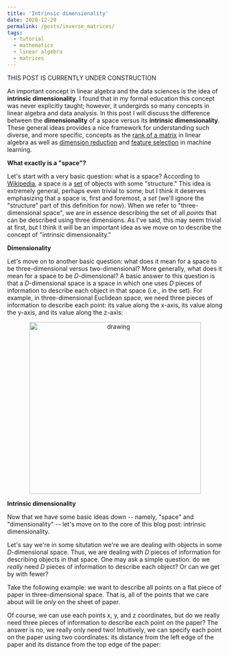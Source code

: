 ```yaml
---
title: 'Intrinsic dimensionality'
date: 2020-12-29
permalink: /posts/inverse_matrices/
tags:
  - tutorial
  - mathematics
  - linear algebra
  - matrices
---
```


THIS POST IS CURRENTLY UNDER CONSTRUCTION

An important concept in linear algebra and the data sciences is the idea of **intrinsic dimensionality**.  I found that in my formal education this concept was never explicitly taught; however, it undergirds so many concepts in linear algebra and data analysis. In this post I will discuss the difference between the **dimensionality** of a space versus its **intrinsic dimensionality**.  These general ideas provides a nice framework for understanding such diverse, and more specific, concepts as the [rank of a matrix](https://en.wikipedia.org/wiki/Rank_(linear_algebra)) in linear algebra as well as [dimension reduction](https://en.wikipedia.org/wiki/Dimensionality_reduction) and [feature selection](https://en.wikipedia.org/wiki/Feature_extraction) in machine learning. 

**What exactly is a "space"?**

Let's start with a very basic question: what is a space?  According to [Wikipedia](https://en.wikipedia.org/wiki/Space_(mathematics)), a space is a [set](https://en.wikipedia.org/wiki/Set_(mathematics)) of objects with some "structure."  This idea is extremely general, perhaps even trivial to some, but I think it deserves emphasizing that a space is, first and foremost, a *set* (we'll ignore the "structure" part of this definition for now).  When we refer to "three-dimensional space", we are in essence describing the set of all *points* that can be described using three dimensions.  As I've said, this may seem trivial at first, but I think it will be an important idea as we move on to describe the concept of "intrinsic dimensionality."

**Dimensionality**

Let's move on to another basic question: what does it mean for a space to be three-dimensional versus two-dimensional?  More generally, what does it mean for a space to be $D$-dimensional? A basic answer to this question is that a $D$-dimensional space is a space in which one uses $D$ pieces of information to describe each object in that space (i.e., in the set). For example, in three-dimensional Euclidean space, we need three pieces of information to describe each point: its value along the x-axis, its value along the y-axis, and its value along the z-axis:

<center><img src="https://raw.githubusercontent.com/mbernste/mbernste.github.io/master/images/3D_space.png" alt="drawing" width="400"/></center>

**Intrinsic dimensionality**

Now that we have some basic ideas down -- namely, "space" and "dimensionality" -- let's move on to the core of this blog post: intrinsic dimensionality.

Let's say we're in some situtation we're we are dealing with objects in some $D$-dimensional space. Thus, we are dealing with $D$ pieces of information for describing objects in that space. One may ask a simple question: do we *really* need $D$ pieces of information to describe each object? Or can we get by with fewer?

Take the following example: we want to describe all points on a flat piece of paper in three-dimensional space.  That is, all of the points that we care about will lie *only* on the sheet of paper.




Of course, we can use each points x, y, and z coordinates, but do we really need three pieces of information to describe each point on the paper? The answer is no, we really only need two! Intuitively, we can specify each point on the paper using two coordinates: its distance from the left edge of the paper and its distance from the top edge of the paper:




